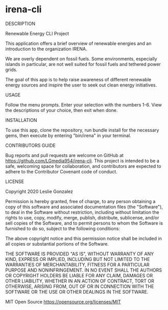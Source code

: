 # irena-cli

DESCRIPTION

Renewable Energy CLI Project

This application offers a brief overview of renewable energies and an introduction to the organization IRENA.

We are overly dependent on fossil fuels. Some environments, especially islands in particular, are not well suited for fossil fuels and tethered power grids.

The goal of this app is to help raise awareness of different renewable energy sources and inspire the user to seek out clean energy initiatives.

USAGE

Follow the menu prompts. Enter your selection with the numbers 1-6. View the descriptions of your choice, then exit when done.

INSTALLATION

To use this app, clone the repository, run bundle install for the necessary gems, then execute by entering "bin/irena" in your terminal.

CONTRIBUTORS GUIDE

Bug reports and pull requests are welcome on GitHub at https://github.com/LGmedia954/irena-cli. This project is intended to be a safe, welcoming space for collaboration, and contributors are expected to adhere to the Contributor Covenant code of conduct.

LICENSE

Copyright 2020 Leslie Gonzalez

Permission is hereby granted, free of charge, to any person obtaining a copy of this software and associated documentation files (the "Software"), to deal in the Software without restriction, including without limitation the rights to use, copy, modify, merge, publish, distribute, sublicense, and/or sell copies of the Software, and to permit persons to whom the Software is furnished to do so, subject to the following conditions:

The above copyright notice and this permission notice shall be included in all copies or substantial portions of the Software.

THE SOFTWARE IS PROVIDED "AS IS", WITHOUT WARRANTY OF ANY KIND, EXPRESS OR IMPLIED, INCLUDING BUT NOT LIMITED TO THE WARRANTIES OF MERCHANTABILITY, FITNESS FOR A PARTICULAR PURPOSE AND NONINFRINGEMENT. IN NO EVENT SHALL THE AUTHORS OR COPYRIGHT HOLDERS BE LIABLE FOR ANY CLAIM, DAMAGES OR OTHER LIABILITY, WHETHER IN AN ACTION OF CONTRACT, TORT OR OTHERWISE, ARISING FROM, OUT OF OR IN CONNECTION WITH THE SOFTWARE OR THE USE OR OTHER DEALINGS IN THE SOFTWARE.

MIT Open Source https://opensource.org/licenses/MIT
